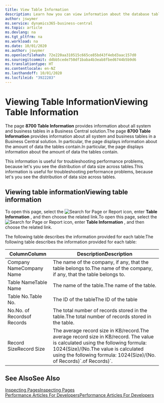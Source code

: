 ```yaml
---
title: View Table Information
description: Learn how you can view information about the database tables right from the client interface in Business Central.
author: jswymer
ms.service: dynamics365-business-central
ms.topic: article
ms.devlang: na
ms.tgt_pltfrm: na
ms.workload: na
ms.date: 10/01/2020
ms.author: jswymer
ms.openlocfilehash: 72e220aa310515c665ce85bd43f4ebd3aac157d0
ms.sourcegitcommit: ddbb5cede750df1baba4b3eab8fbed6744b5b9d6
ms.translationtype: HT
ms.contentlocale: en-NZ
ms.lasthandoff: 10/01/2020
ms.locfileid: "3922283"
---
```

# <a name="viewing-table-information"></a><span data-ttu-id="28546-103">Viewing Table Information</span><span class="sxs-lookup"><span data-stu-id="28546-103">Viewing Table Information</span></span>

<span data-ttu-id="28546-104">The page **8700 Table Information** provides information about all system and business tables in a Business Central solution.</span><span class="sxs-lookup"><span data-stu-id="28546-104">The page **8700 Table Information** provides information about all system and business tables in a Business Central solution.</span></span> <span data-ttu-id="28546-105">In particular, the page displays information about the amount of data the tables contain.</span><span class="sxs-lookup"><span data-stu-id="28546-105">In particular, the page displays information about the amount of data the tables contain.</span></span>

<span data-ttu-id="28546-106">This information is useful for troubleshooting performance problems, because let's you see the distribution of data size across tables.</span><span class="sxs-lookup"><span data-stu-id="28546-106">This information is useful for troubleshooting performance problems, because let's you see the distribution of data size across tables.</span></span>

## <a name="viewing-table-information"></a><span data-ttu-id="28546-107">Viewing table information</span><span class="sxs-lookup"><span data-stu-id="28546-107">Viewing table information</span></span>

<span data-ttu-id="28546-108">To open this page, select the ![Search for Page or Report](media/ui-search/search_small.png "Search for Page or Report icon") icon, enter **Table Information** , and then choose the related link.</span><span class="sxs-lookup"><span data-stu-id="28546-108">To open this page, select the ![Search for Page or Report](media/ui-search/search_small.png "Search for Page or Report icon") icon, enter **Table Information** , and then choose the related link.</span></span>

<span data-ttu-id="28546-109">The following table describes the information provided for each table:</span><span class="sxs-lookup"><span data-stu-id="28546-109">The following table describes the information provided for each table:</span></span>

|<span data-ttu-id="28546-110">Column</span><span class="sxs-lookup"><span data-stu-id="28546-110">Column</span></span>|<span data-ttu-id="28546-111">Description</span><span class="sxs-lookup"><span data-stu-id="28546-111">Description</span></span>|
|------|-----------|
|<span data-ttu-id="28546-112">Company Name</span><span class="sxs-lookup"><span data-stu-id="28546-112">Company Name</span></span>|<span data-ttu-id="28546-113">The name of the company, if any, that the table belongs to.</span><span class="sxs-lookup"><span data-stu-id="28546-113">The name of the company, if any, that the table belongs to.</span></span>|
|<span data-ttu-id="28546-114">Table Name</span><span class="sxs-lookup"><span data-stu-id="28546-114">Table Name</span></span>|<span data-ttu-id="28546-115">The name of the table.</span><span class="sxs-lookup"><span data-stu-id="28546-115">The name of the table.</span></span>|
|<span data-ttu-id="28546-116">Table No.</span><span class="sxs-lookup"><span data-stu-id="28546-116">Table No.</span></span>|<span data-ttu-id="28546-117">The ID of the table</span><span class="sxs-lookup"><span data-stu-id="28546-117">The ID of the table</span></span>|
|<span data-ttu-id="28546-118">No.</span><span class="sxs-lookup"><span data-stu-id="28546-118">No.</span></span> <span data-ttu-id="28546-119">of Records</span><span class="sxs-lookup"><span data-stu-id="28546-119">of Records</span></span>|<span data-ttu-id="28546-120">The total number of records stored in the table.</span><span class="sxs-lookup"><span data-stu-id="28546-120">The total number of records stored in the table.</span></span>|
|<span data-ttu-id="28546-121">Record Size</span><span class="sxs-lookup"><span data-stu-id="28546-121">Record Size</span></span>|<span data-ttu-id="28546-122">The average record size in KB/record.</span><span class="sxs-lookup"><span data-stu-id="28546-122">The average record size in KB/record.</span></span> <span data-ttu-id="28546-123">The value is calculated using the following formula: 1024(Size)/(No.</span><span class="sxs-lookup"><span data-stu-id="28546-123">The value is calculated using the following formula: 1024(Size)/(No.</span></span> <span data-ttu-id="28546-124">of Records)\`.</span><span class="sxs-lookup"><span data-stu-id="28546-124">of Records)\`.</span></span> |

## <a name="see-also"></a><span data-ttu-id="28546-125">See Also</span><span class="sxs-lookup"><span data-stu-id="28546-125">See Also</span></span>

[<span data-ttu-id="28546-126">Inspecting Pages</span><span class="sxs-lookup"><span data-stu-id="28546-126">Inspecting Pages</span></span>](across-inspect-page.md)  
[<span data-ttu-id="28546-127">Performance Articles For Developers</span><span class="sxs-lookup"><span data-stu-id="28546-127">Performance Articles For Developers</span></span>](/dynamics365/business-central/dev-itpro/performance/performance-developer)  
